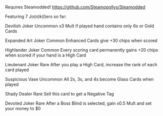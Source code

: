 Requires Steamodded!
https://github.com/Steamopollys/Steamodded

Featuring 7 Jo(n)k(l)ers so far:

Devilish Joker
Uncommon
x3 Mult if played hand contains only 6s or Gold Cards

Expanded Art Joker
Common
Enhanced Cards give +30 chips when scored

Highlander Joker
Common
Every scoring card permanently gains +20 chips when scored if your hand is a High Card

Lieutenant Joker
Rare
After you play a High Card, increase the rank of each card played

Suspicious Vase
Uncommon
All 2s, 3s, and 4s become Glass Cards when played

Shady Dealer
Rare
Sell this card to get a Negative Tag

Devoted Joker
Rare
After a Boss Blind is selected, gain x0.5 Mult and set your money to $0
